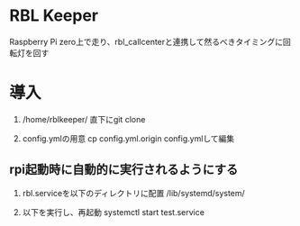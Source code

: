 # RBL Keeper
Raspberry Pi zero上で走り、rbl_callcenterと連携して然るべきタイミングに回転灯を回す

# 導入
1. /home/rblkeeper/ 直下にgit clone

2. config.ymlの用意
cp config.yml.origin config.ymlして編集

## rpi起動時に自動的に実行されるようにする
1. rbl.serviceを以下のディレクトリに配置
/lib/systemd/system/

2. 以下を実行し、再起動
systemctl start test.service
